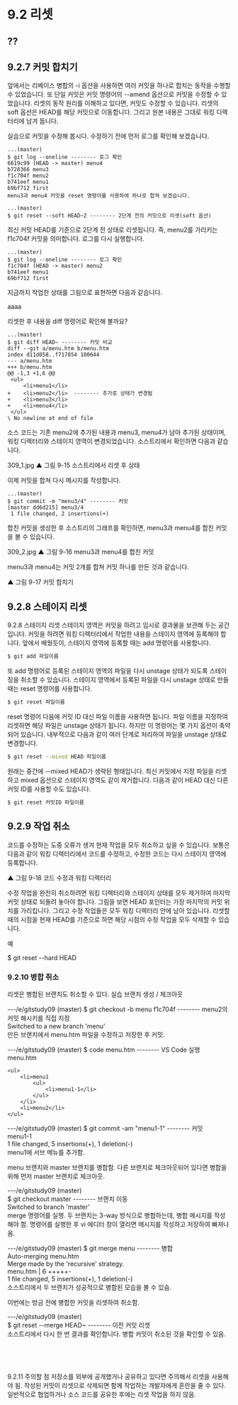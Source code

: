 # 9.2 리셋

## ??

## 9.2.7 커밋 합치기

앞에서는 리베이스 병합의 -i 옵션을 사용하면 여러 커밋을 하나로 합치는 동작을 수행할 수 있었습니다. 또 단일 커밋은 커밋 명령어의 --amend 옵션으로 커밋을 수정할 수 있었습니다. 리셋의 동작 원리를 이해하고 있다면, 커밋도 수정할 수 있습니다. 리셋의 soft 옵션은 HEAD를 해당 커밋으로 이동합니다. 그리고 원본 내용은 그대로 워킹 디렉터리에 남겨 둡니다.

실습으로 커밋을 수정해 봅시다. 수정하기 전에 먼저 로그를 확인해 보겠습니다.

```text
...(master)
$ git log --oneline -------- 로그 확인
6619c99 (HEAD -> master) menu4
b728366 menu3
f1c704f menu2
b741eef menu1
69bf712 first
menu3과 menu4 커밋을 reset 명령어를 사용하여 하나로 합쳐 보겠습니다.
```

```text
...(master)
$ git reset --soft HEAD~2 -------- 2단계 전의 커밋으로 리셋(soft 옵션)
```

최신 커밋 HEAD를 기준으로 2단계 전 상태로 리셋됩니다. 즉, menu2를 가리키는 f1c704f 커밋을 의미합니다. 로그를 다시 실행합니다.

```text
...(master)
$ git log --oneline -------- 로그 확인
f1c704f (HEAD -> master) menu2
b741eef menu1
69bf712 first
```

지금까지 작업한 상태를 그림으로 표현하면 다음과 같습니다.

aaaa

리셋한 후 내용을 diff 명령어로 확인해 볼까요?

```text
...(master)
$ git diff HEAD~ -------- 커밋 비교
diff --git a/menu.htm b/menu.htm
index d11d058..f717854 100644
--- a/menu.htm
+++ b/menu.htm
@@ -1,3 +1,6 @@
 <ul>
     <li>menu1</li>
+    <li>menu2</li>  -------- 추가로 상태가 변경됨
+    <li>menu3</li>
+    <li>menu4</li>
 </ul>
\ No newline at end of file
```

소스 코드는 기존 menu2에 추가된 내용과 menu3, menu4가 남아 추가된 상태이며, 워킹 디렉터리와 스테이지 영역이 변경되었습니다. 소스트리에서 확인하면 다음과 같습니다.

309_1.jpg
▲ 그림 9-15 소스트리에서 리셋 후 상태

이제 커밋을 합쳐 다시 메시지를 작성합니다.

```text
...(master)
$ git commit -m "menu3/4" -------- 커밋
[master dd6d215] menu3/4
 1 file changed, 2 insertions(+)
```

합친 커밋을 생성한 후 소스트리의 그래프를 확인하면, menu3과 menu4를 합친 커밋을 볼 수 있습니다.

309_2.jpg
▲ 그림 9-16 menu3과 menu4를 합친 커밋

menu3과 menu4는 커밋 2개를 합쳐 커밋 하나를 만든 것과 같습니다.

▲ 그림 9-17 커밋 합치기

## 9.2.8 스테이지 리셋

9.2.8 스테이지 리셋
스테이지 영역은 커밋을 하려고 임시로 결과물을 보관해 두는 공간입니다. 커밋을 하려면 워킹 디렉터리에서 작업한 내용을 스테이지 영역에 등록해야 합니다. 앞에서 배웠듯이, 스테이지 영역에 등록할 때는 add 명령어를 사용합니다.

```bash
$ git add 파일이름
```
또 add 명령어로 등록된 스테이지 영역의 파일을 다시 unstage 상태가 되도록 스테이징을 취소할 수 있습니다. 스테이지 영역에서 등록된 파일을 다시 unstage 상태로 만들 때는 reset 명령어를 사용합니다.

```bash
$ git reset 파일이름
```
reset 명령어 다음에 커밋 ID 대신 파일 이름을 사용하면 됩니다. 파일 이름을 지정하여 리셋하면 해당 파일은 unstage 상태가 됩니다. 하지만 이 명령어는 몇 가지 옵션이 축약되어 있습니다. 내부적으로 다음과 같이 여러 단계로 처리하여 파일을 unstage 상태로 변경합니다.

```bash
$ git reset --mixed HEAD 파일이름
```
원래는 중간에 --mixed HEAD가 생략된 형태입니다. 최신 커밋에서 지정 파일을 리셋하고 mixed 옵션으로 스테이지 영역도 같이 제거합니다. 다음과 같이 HEAD 대신 다른 커밋 ID를 사용할 수도 있습니다.

```bash
$ git reset 커밋ID 파일이름
```

## 9.2.9 작업 취소

코드를 수정하는 도중 오류가 생겨 현재 작업을 모두 취소하고 싶을 수 있습니다. 보통은 다음과 같이 워킹 디렉터리에서 코드를 수정하고, 수정한 코드는 다시 스테이지 영역에 등록합니다.

▲ 그림 9-18 코드 수정과 워킹 디렉터리

수정 작업을 완전히 취소하려면 워킹 디렉터리와 스테이지 상태를 모두 제거하여 마지막 커밋 상태로 되돌려 놓아야 합니다. 그림을 보면 HEAD 포인터는 가장 마지막의 커밋 위치를 가리킵니다. 그리고 수정 작업들은 모두 워킹 디렉터리 안에 남아 있습니다. 리셋할 때의 시점을 현재 HEAD를 기준으로 하면 해당 시점의 수정 작업을 모두 삭제할 수 있습니다.

예

$ git reset --hard HEAD


### 9.2.10 병합 취소
리셋은 병합된 브랜치도 취소할 수 있다.
실습
브랜치 생성 / 체크아웃


---/e/gitstudy09 (master) 
$ git checkout -b menu f1c704f -------- menu2의 커밋 해시키를 직접 지정   
Switched to a new branch 'menu'   
만든 브랜치에서 menu.htm 파일을 수정하고 저장한 후 커밋.

---/e/gitstudy09 (master) 
$ code menu.htm -------- VS Code 실행
menu.htm
```
<ul>
    <li>menu1
        <ul>
            <li>menu1-1</li>
        </ul>
    </li>
    <li>menu2</li>
</ul>
```
---/e/gitstudy09 (master) 
$ git commit -am "menu1-1" -------- 커밋   
menu1-1   
 1 file changed, 5 insertions(+), 1 deletion(-)   
menu1에 서브 메뉴를 추가함.   



menu 브랜치와 master 브랜치를 병합함. 다른 브랜치로 체크아웃되어 있다면 병합을 위해 먼저 master 브랜치로 체크아웃.   

---/e/gitstudy09 (master)    
$ git checkout master -------- 브랜치 이동   
Switched to branch 'master'   
merge 명령어를 실행. 두 브랜치는 3-way 방식으로 병합하는데, 병합 메시지를 작성해야 함. 명령어를 실행한 후 vi 에디터 창이 열리면 메시지를 작성하고 저장하여 빠져나옴.   

---/e/gitstudy09 (master) 
$ git merge menu -------- 병합   
Auto-merging menu.htm   
Merge made by the 'recursive' strategy.   
 menu.htm | 6 +++++-   
 1 file changed, 5 insertions(+), 1 deletion(-)   
소스트리에서 두 브랜치가 성공적으로 병합된 모습을 볼 수 있슴.   



이번에는 방금 전에 병합한 커밋을 리셋하여 취소함.   

---/e/gitstudy09 (master)    
$ git reset --merge HEAD~ -------- 이전 커밋 리셋    
소스트리에서 다시 한 번 결과를 확인합니다. 병합 커밋이 취소된 것을 확인할 수 있음.   



 

 

9.2.11 주의할 점
저장소를 외부에 공개했거나 공유하고 있다면 주의해서 리셋을 사용해야 됨. 
작성된 커밋이 리셋으로 삭제되면 함께 작업하는 개발자에게 혼란을 줄 수 있다. 
일반적으로 협업하거나 소스 코드를 공유한 후에는 리셋 작업을 하지 않음.

